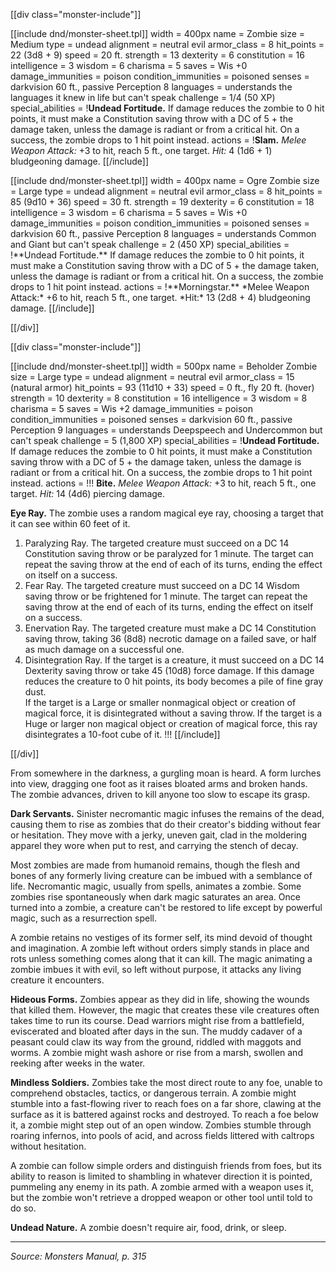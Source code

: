 [[div class="monster-include"]]

[[include dnd/monster-sheet.tpl]]
width = 400px
name = Zombie
size = Medium
type = undead
alignment = neutral evil
armor_class = 8
hit_points = 22 (3d8 + 9)
speed = 20 ft.
strength = 13
dexterity = 6
constitution = 16
intelligence = 3
wisdom = 6
charisma = 5
saves = Wis +0
damage_immunities = poison
condition_immunities = poisoned
senses = darkvision 60 ft., passive Perception 8
languages = understands the languages it knew in life but can't speak
challenge = 1/4 (50 XP)
special_abilities = !**Undead Fortitude.** If damage reduces the zombie to 0 hit points, it must make a Constitution saving throw with a DC of 5 + the damage taken, unless the damage is radiant or from a critical hit. On a success, the zombie drops to 1 hit point instead.
actions = !**Slam.** *Melee Weapon Attack:* +3 to hit, reach 5 ft., one target. *Hit:* 4 (1d6 + 1) bludgeoning damage.
[[/include]]

<a id="ogre-zombie">
[[include dnd/monster-sheet.tpl]]
width = 400px
name = Ogre Zombie
size = Large
type = undead
alignment = neutral evil
armor_class = 8
hit_points = 85 (9d10 + 36)
speed = 30 ft.
strength = 19
dexterity = 6
constitution = 18
intelligence = 3
wisdom = 6
charisma = 5
saves = Wis +0
damage_immunities = poison
condition_immunities = poisoned
senses = darkvision 60 ft., passive Perception 8
languages = understands Common and Giant but can't speak
challenge = 2 (450 XP)
special_abilities = !**Undead Fortitude.** If damage reduces the zombie to 0 hit points, it must make a Constitution saving throw with a DC of 5 + the damage taken, unless the damage is radiant or from a critical hit. On a success, the zombie drops to 1 hit point instead.
actions = !**Morningstar.** *Melee Weapon Attack:* +6 to hit, reach 5 ft., one target. *Hit:* 13 (2d8 + 4) bludgeoning damage.
[[/include]]

[[/div]]

<a id="beholder-zombie">

[[div class="monster-include"]]

[[include dnd/monster-sheet.tpl]]
width = 500px
name = Beholder Zombie
size = Large
type = undead
alignment = neutral evil
armor_class = 15 (natural armor)
hit_points = 93 (11d10 + 33)
speed = 0 ft., fly 20 ft. (hover)
strength = 10
dexterity = 8
constitution = 16
intelligence = 3
wisdom = 8
charisma = 5
saves = Wis +2
damage_immunities = poison
condition_immunities = poisoned
senses = darkvision 60 ft., passive Perception 9
languages = understands Deepspeech and Undercommon but can't speak
challenge = 5 (1,800 XP)
special_abilities = !**Undead Fortitude.** If damage reduces the zombie to 0 hit points, it must make a Constitution saving throw with a DC of 5 + the damage taken, unless the damage is radiant or from a critical hit. On a success, the zombie drops to 1 hit point instead.
actions = !!!
**Bite.** *Melee Weapon Attack:* +3 to hit, reach 5 ft., one target. *Hit:* 14 (4d6) piercing damage.

**Eye Ray.** The zombie uses a random magical eye ray, choosing a target that it can see within 60 feet of it.

1. Paralyzing Ray. The targeted creature must succeed on a DC 14 Constitution saving throw or be paralyzed for 1 minute. The target can repeat the saving throw at the end of each of its turns, ending the effect on itself on a success.
2. Fear Ray. The targeted creature must succeed on a DC 14 Wisdom saving throw or be frightened for 1 minute. The target can repeat the saving throw at the end of each of its turns, ending the effect on itself on a success.
3. Enervation Ray. The targeted creature must make a DC 14 Constitution saving throw, taking 36 (8d8) necrotic damage on a failed save, or half as much damage on a successful one.
4. Disintegration Ray. If the target is a creature, it must succeed on a DC 14 Dexterity saving throw or take 45 (10d8) force damage. If this damage reduces the creature to 0 hit points, its body becomes a pile of fine gray dust.<br>If the target is a Large or smaller nonmagical object or creation of magical force, it is disintegrated without a saving throw. If the target is a Huge or larger non magical object or creation of magical force, this ray disintegrates a 10-foot cube of it.
!!!
[[/include]]

[[/div]]

From somewhere in the darkness, a gurgling moan is heard. A form lurches into view, dragging one foot as it raises bloated arms and broken hands. The zombie advances, driven to kill anyone too slow to escape its grasp.

**Dark Servants.** Sinister necromantic magic infuses the remains of the dead, causing them to rise as zombies that do their creator's bidding without fear or hesitation. They move with a jerky, uneven gait, clad in the moldering apparel they wore when put to rest, and carrying the stench of decay.

Most zombies are made from humanoid remains, though the flesh and bones of any formerly living creature can be imbued with a semblance of life. Necromantic magic, usually from spells, animates a zombie. Some zombies rise spontaneously when dark magic saturates an area. Once turned into a zombie, a creature can't be restored to life except by powerful magic, such as a resurrection spell.

A zombie retains no vestiges of its former self, its mind devoid of thought and imagination. A zombie left without orders simply stands in place and rots unless something comes along that it can kill. The magic animating a zombie imbues it with evil, so left without purpose, it attacks any living creature it encounters.

**Hideous Forms.** Zombies appear as they did in life, showing the wounds that killed them. However, the magic that creates these vile creatures often takes time to run its course. Dead warriors might rise from a battlefield, eviscerated and bloated after days in the sun. The muddy cadaver of a peasant could claw its way from the ground, riddled with maggots and worms. A zombie might wash ashore or rise from a marsh, swollen and reeking after weeks in the water.

**Mindless Soldiers.** Zombies take the most direct route to any foe, unable to comprehend obstacles, tactics, or dangerous terrain. A zombie might stumble into a fast-flowing river to reach foes on a far shore, clawing at the surface as it is battered against rocks and destroyed. To reach a foe below it, a zombie might step out of an open window. Zombies stumble through roaring infernos, into pools of acid, and across fields littered with caltrops without hesitation.

A zombie can follow simple orders and distinguish friends from foes, but its ability to reason is limited to shambling in whatever direction it is pointed, pummeling any enemy in its path. A zombie armed with a weapon uses it, but the zombie won't retrieve a dropped weapon or other tool until told to do so.

**Undead Nature.** A zombie doesn't require air, food, drink, or sleep.

----

*Source: Monsters Manual, p. 315*
